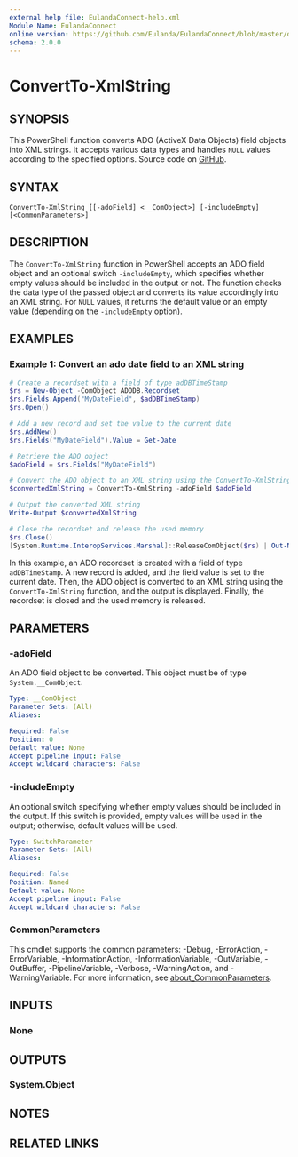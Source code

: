 ```yaml
---
external help file: EulandaConnect-help.xml
Module Name: EulandaConnect
online version: https://github.com/Eulanda/EulandaConnect/blob/master/docs/ConvertTo-XmlString.md
schema: 2.0.0
---
```


# ConvertTo-XmlString

## SYNOPSIS
This PowerShell function converts ADO (ActiveX Data Objects) field objects into XML strings. It accepts various data types and handles `NULL` values according to the specified options. Source code on [GitHub](https://github.com/Eulanda/EulandaConnect/blob/master/source/public/ConvertTo-XmlString.ps1).

## SYNTAX

```
ConvertTo-XmlString [[-adoField] <__ComObject>] [-includeEmpty] [<CommonParameters>]
```

## DESCRIPTION
The `ConvertTo-XmlString` function in PowerShell accepts an ADO field object and an optional switch `-includeEmpty`, which specifies whether empty values should be included in the output or not. The function checks the data type of the passed object and converts its value accordingly into an XML string. For `NULL` values, it returns the default value or an empty value (depending on the `-includeEmpty` option).

## EXAMPLES

### Example 1: Convert an ado date field to an XML string
```powershell
# Create a recordset with a field of type adDBTimeStamp
$rs = New-Object -ComObject ADODB.Recordset
$rs.Fields.Append("MyDateField", $adDBTimeStamp)
$rs.Open()

# Add a new record and set the value to the current date
$rs.AddNew()
$rs.Fields("MyDateField").Value = Get-Date

# Retrieve the ADO object
$adoField = $rs.Fields("MyDateField")

# Convert the ADO object to an XML string using the ConvertTo-XmlString function
$convertedXmlString = ConvertTo-XmlString -adoField $adoField

# Output the converted XML string
Write-Output $convertedXmlString

# Close the recordset and release the used memory
$rs.Close()
[System.Runtime.InteropServices.Marshal]::ReleaseComObject($rs) | Out-Null
```

In this example, an ADO recordset is created with a field of type `adDBTimeStamp`. A new record is added, and the field value is set to the current date. Then, the ADO object is converted to an XML string using the `ConvertTo-XmlString` function, and the output is displayed. Finally, the recordset is closed and the used memory is released.

## PARAMETERS

### -adoField
An ADO field object to be converted. This object must be of type `System.__ComObject`.

```yaml
Type: __ComObject
Parameter Sets: (All)
Aliases:

Required: False
Position: 0
Default value: None
Accept pipeline input: False
Accept wildcard characters: False
```

### -includeEmpty
An optional switch specifying whether empty values should be included in the output. If this switch is provided, empty values will be used in the output; otherwise, default values will be used.

```yaml
Type: SwitchParameter
Parameter Sets: (All)
Aliases:

Required: False
Position: Named
Default value: None
Accept pipeline input: False
Accept wildcard characters: False
```

### CommonParameters
This cmdlet supports the common parameters: -Debug, -ErrorAction, -ErrorVariable, -InformationAction, -InformationVariable, -OutVariable, -OutBuffer, -PipelineVariable, -Verbose, -WarningAction, and -WarningVariable. For more information, see [about_CommonParameters](http://go.microsoft.com/fwlink/?LinkID=113216).

## INPUTS

### None

## OUTPUTS

### System.Object
## NOTES

## RELATED LINKS

